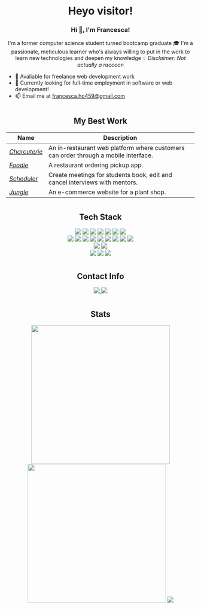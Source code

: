 <h1 align="center">Heyo visitor!</h1>
<p align="center">
<!-- <a href="" target="_blank">
   <img src="https://img.shields.io/badge/-PORTFOLIO-black?logo=dialogflow&style=for-the-badge">
</a> -->
<!-- <br> -->
  
<h3 align="center"> Hi 👋, I'm Francesca!</h3>

<p align="center">
I'm a former computer science student turned bootcamp graduate 🎓 I'm a passionate, meticulous learner who's always willing to put in the work to learn new technologies and deepen my knowledge 💡 <i>Disclaimer: Not actually a raccoon</i>
</p>

- 📅 Avaliable for freelance web development work
- 💪 Currently looking for full-time employment in software or web development!
- 📫 Email me at [francesca.ho459@gmail.com](mailto:francesca.ho459@gmail.com)


# <h2 align="center">My Best Work</h2>

| Name                  | Description                                            |
| ----------------------|------------------------------------------------------- |
| _[Charcuterie](https://github.com/robotsch/charcuterie)_| An in-restaurant web platform where customers can order through a mobile interface.|
| _[Foodie](https://github.com/robotsch/Foodie)_| A restaurant ordering pickup app.|
| _[Scheduler](https://github.com/otrachea/scheduler)_ | Create meetings for students book, edit and cancel interviews with mentors.
| _[Jungle](https://github.com/otrachea/jungle-rails)_ | An e-commerce website for a plant shop.

# <h2 align="center">Tech Stack</h2> 
<div align="center">
<div align="center">
<img src="https://img.shields.io/badge/JavaScript-F7DF1E?style=for-the-badge&logo=javascript&logoColor=black" />
<img src="https://img.shields.io/badge/Python-14354C?style=for-the-badge&logo=python&logoColor=white" />
<img src="https://img.shields.io/badge/Java-ED8B00?style=for-the-badge&logo=java&logoColor=white" />
<img src="https://img.shields.io/badge/Ruby-CC342D?style=for-the-badge&logo=ruby&logoColor=white" />
<img src="https://img.shields.io/badge/C-00599C?style=for-the-badge&logo=c&logoColor=white" />
<img src="https://img.shields.io/badge/HTML5-E34F26?style=for-the-badge&logo=html5&logoColor=white" />
<img src="https://img.shields.io/badge/CSS3-1572B6?style=for-the-badge&logo=css3&logoColor=white" />
</div>
<div align="center">
<img src="https://img.shields.io/badge/Node.js-43853D?style=for-the-badge&logo=node.js&logoColor=white" />
<img src="https://img.shields.io/badge/TypeScript-007ACC?style=for-the-badge&logo=typescript&logoColor=white" />
<img src="https://img.shields.io/badge/React-20232A?style=for-the-badge&logo=react&logoColor=61DAFB" />
<img src="https://img.shields.io/badge/React_Router-CA4245?style=for-the-badge&logo=react-router&logoColor=white" />
<img src="https://img.shields.io/badge/Express.js-404D59?style=for-the-badge" />
<img src="https://img.shields.io/badge/Bootstrap-563D7C?style=for-the-badge&logo=bootstrap&logoColor=white" />
<img src="https://img.shields.io/badge/Material--UI-0081CB?style=for-the-badge&logo=material-ui&logoColor=white" />
<img src="https://img.shields.io/badge/jQuery-0769AD?style=for-the-badge&logo=jquery&logoColor=white" />
<img src="https://img.shields.io/badge/Ruby_on_Rails-CC0000?style=for-the-badge&logo=ruby-on-rails&logoColor=white" />
</div>
<div align="center">
<img src="https://img.shields.io/badge/PostgreSQL-316192?style=for-the-badge&logo=postgresql&logoColor=white" />
<img src="https://img.shields.io/badge/MongoDB-4EA94B?style=for-the-badge&logo=mongodb&logoColor=white" />
</div>
<div align="center">
<img src="https://img.shields.io/badge/Linux-FCC624?style=for-the-badge&logo=linux&logoColor=black" />
<img src="https://img.shields.io/badge/GIT-E44C30?style=for-the-badge&logo=git&logoColor=white" />
<img src="https://img.shields.io/badge/GitHub-100000?style=for-the-badge&logo=github&logoColor=white" />
</div>
</div>

# <h2 align="center">Contact Info</h2>
<p align="center"></p>
<p align="center">
  <a href="https://www.linkedin.com/in/francesca-h-111714174/">
    <img src="https://img.shields.io/badge/LinkedIn-0077B5?style=for-the-badge&logo=linkedin&logoColor=white">
  </a>
  <a href="mailto:francesca.ho459@gmail.com"><img src="https://img.shields.io/badge/Gmail-D14836?style=for-the-badge&logo=gmail&logoColor=white" /></a>
</p>

# <h2 align="center">Stats</h2> 
<div align="center">
  <img width="370px" src="https://github-readme-stats.vercel.app/api?username=the-code-raccoon&show_icons=true&theme=tokyonight&count_private=true&bg_color=00000000&hide_border=true" />
  <img width="370px" src="https://github-readme-streak-stats.herokuapp.com/?user=the-code-raccoon&theme=tokyonight&background=00000000&hide_border=true" />
  <img src="https://github-readme-stats.vercel.app/api/top-langs/?username=the-code-raccoon&exclude_repo=etrader&exclude+repo=doodlejump&theme=tokyonight&bg_color=00000000&hide_border=true" />
</div>
<p align="center">
